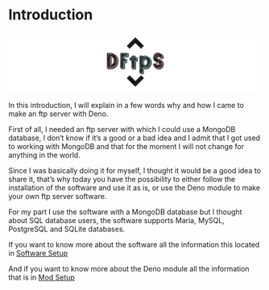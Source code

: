 # Introduction

![BANNER](https://github.com/DevArtSite/dftps/raw/main/assets/dftps_logo.png)

In this introduction, I will explain in a few words why and how I came to make an ftp server with Deno.

First of all, I needed an ftp server with which I could use a MongoDB database, I don’t know if it’s a good or a bad idea and I admit that I got used to working with MongoDB and that for the moment I will not change for anything in the world.

Since I was basically doing it for myself, I thought it would be a good idea to share it, that’s why today you have the possibility to either follow the installation of the software and use it as is, or use the Deno module to make your own ftp server software.

For my part I use the software with a MongoDB database but I thought about SQL database users, the software supports Maria, MySQL, PostgreSQL and SQLite databases.

If you want to know more about the software all the information this located in [Software Setup](./soft-setup)

And if you want to know more about the Deno module all the information that is in [Mod Setup](./mod-setup)
